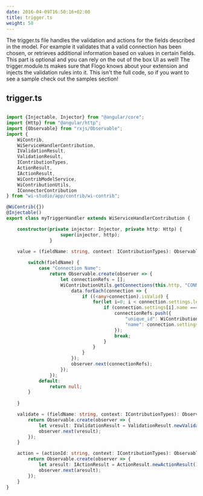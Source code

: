 ```yaml
---
date: 2016-04-09T16:50:16+02:00
title: trigger.ts
weight: 58
---
```


The trigger.ts file handles the validation and actions for the fields described in the model. For example it validates that a valid connection has been chosen, or retrieves additional information based on values in certain fields. This part is optional and you can rely on the out of the box UI as well! The trigger.module.ts makes sure that Flogo knows about your extension and injects the validation rules into it. This isn't the full code, so if you want to see a sample check out the samples section!

## trigger.ts
```typescript

import {Injectable, Injector} from "@angular/core";
import {Http} from "@angular/http";
import {Observable} from "rxjs/Observable";
import {
    WiContrib,
    WiServiceHandlerContribution,
    IValidationResult,
    ValidationResult,
    IContributionTypes,
    ActionResult,
    IActionResult,
    WiContribModelService,
    WiContributionUtils,
    IConnectorContribution
} from "wi-studio/app/contrib/wi-contrib";

@WiContrib({})
@Injectable()
export class myTriggerHandler extends WiServiceHandlerContribution {

    constructor(private injector: Injector, private http: Http) {
                    super(injector, http);
                }

    value = (fieldName: string, context: IContributionTypes): Observable<any> | any => {
        
        switch(fieldName) {
            case "Connection Name":
                return Observable.create(observer => {
                    let connectionRefs = [];
                    WiContributionUtils.getConnections(this.http, "CONNECTION_TYPE").subscribe((data: IConnectorContribution[]) => {
                        data.forEach(connection => {
                            if ((<any>connection).isValid) {
                                for(let i=0; i < connection.settings.length; i++) {
                                    if (connection.settings[i].name === "name") {
                                        connectionRefs.push({
                                            "unique_id": WiContributionUtils.getUniqueId(connection),
                                            "name": connection.settings[i].value
                                        });
                                        break;
                                    }
                                }
                            }
                        });
                        observer.next(connectionRefs);
                    });
                });
            default: 
                return null;
        }
            
    }

    validate = (fieldName: string, context: IContributionTypes): Observable<IValidationResult> | IValidationResult => {
        return Observable.create(observer => {
            let vresult: IValidationResult = ValidationResult.newValidationResult();
            observer.next(vresult);
        });
    }

    action = (actionId: string, context: IContributionTypes): Observable<IActionResult> | IActionResult => {
        return Observable.create(observer => {
            let aresult: IActionResult = ActionResult.newActionResult();
            observer.next(aresult);
        });
    }
}


```